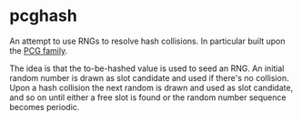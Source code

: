 pcghash
=======

An attempt to use RNGs to resolve hash collisions.  In particular built upon
the [PCG family](http://www.pcg-random.org/).

The idea is that the to-be-hashed value is used to seed an RNG.  An initial
random number is drawn as slot candidate and used if there's no collision.
Upon a hash collision the next random is drawn and used as slot candidate,
and so on until either a free slot is found or the random number sequence
becomes periodic.

